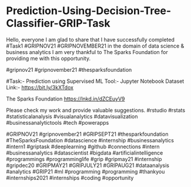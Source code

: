 # Prediction-Using-Decision-Tree-Classifier-GRIP-Task

Hello, everyone
I am glad to share that I have successfully completed #Task1 #GRIPNOV21 #GRIPNOVEMBER21 in
the domain of data science & business analytics
I am very thankful to The Sparks Foundation for providing me with this opportunity.

#gripnov21 #gripnovember21 #thesparksfoundation

#Task:- Prediction using Supervised ML
Tool:- Jupyter Notebook
Dataset Link:- https://bit.ly/3kXTdox


The Sparks Foundation
https://lnkd.in/dZCEuyV9

Please check my work and provide valuable suggestions.
#rstudio  #rstats #statisticalanalysis #visualanalytics
#datavisualization #businessanalytictools #tech #powerapps 

#GRIPNOV21 #gripnovember21 #GRIPSEPT21 #thesparkfoundation #TheSparksFoundation #datascience #internship #businessanalytics #intern1 #griptask #deeplearning #github #connections #intern #businessanalytics #datascientist #bigdata #artificialintelligence #programmings #programminglife #grip #gripmay21 #internship #gripdec20 #GRIPMAY21 #GRIPJULY21 #GRIPAUG21 #dataanalysis #analytics #GRIP21 #ml #programming #programming #thankyou #internships2021 #internships #coding #opportunity
